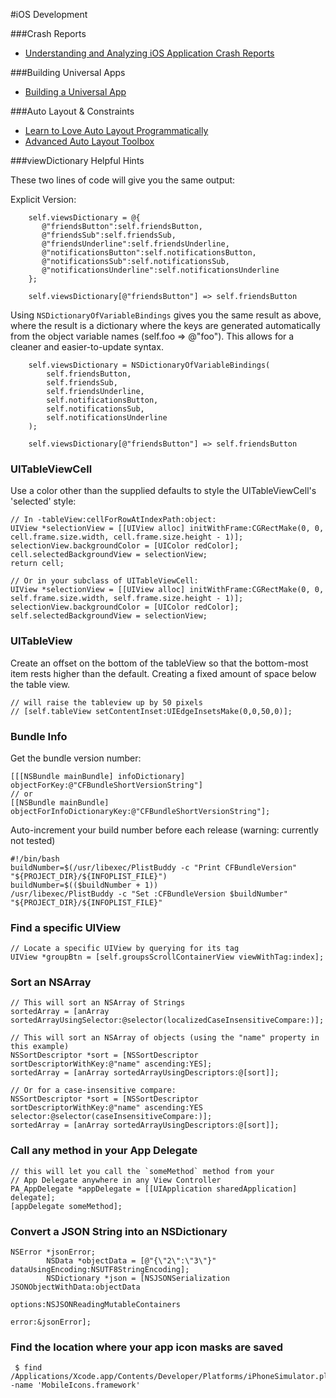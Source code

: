 #iOS Development


###Crash Reports

- [Understanding and Analyzing iOS Application Crash Reports](https://developer.apple.com/library/ios/technotes/tn2151/_index.html)

###Building Universal Apps

- [Building a Universal App](http://themainthread.com/blog/2014/02/building-a-universal-app.html)

###Auto Layout & Constraints

- [Learn to Love Auto Layout Programmatically](http://www.thinkandbuild.it/learn-to-love-auto-layout-programmatically/)
- [Advanced Auto Layout Toolbox](http://www.objc.io/issue-3/advanced-auto-layout-toolbox.html)

###viewDictionary Helpful Hints

These two lines of code will give you the same output:

Explicit Version:
```obj-c
    self.viewsDictionary = @{
       @"friendsButton":self.friendsButton,
       @"friendsSub":self.friendsSub,
       @"friendsUnderline":self.friendsUnderline,
       @"notificationsButton":self.notificationsButton,
       @"notificationsSub":self.notificationsSub,
       @"notificationsUnderline":self.notificationsUnderline
    };

    self.viewsDictionary[@"friendsButton"] => self.friendsButton
```

Using `NSDictionaryOfVariableBindings` gives you the same result as above, where the result is a dictionary where the keys are generated automatically from the object variable names (self.foo => @"foo"). This allows for a cleaner and easier-to-update syntax.
```obj-c
    self.viewsDictionary = NSDictionaryOfVariableBindings(
        self.friendsButton,
        self.friendsSub,
        self.friendsUnderline,
        self.notificationsButton,
        self.notificationsSub,
        self.notificationsUnderline
    );

    self.viewsDictionary[@"friendsButton"] => self.friendsButton
```


### UITableViewCell

Use a color other than the supplied defaults to style the UITableViewCell's 'selected' style:

```obj-c
// In -tableView:cellForRowAtIndexPath:object:
UIView *selectionView = [[UIView alloc] initWithFrame:CGRectMake(0, 0, cell.frame.size.width, cell.frame.size.height - 1)];
selectionView.backgroundColor = [UIColor redColor];
cell.selectedBackgroundView = selectionView;
return cell;

// Or in your subclass of UITableViewCell:
UIView *selectionView = [[UIView alloc] initWithFrame:CGRectMake(0, 0, self.frame.size.width, self.frame.size.height - 1)];
selectionView.backgroundColor = [UIColor redColor];
self.selectedBackgroundView = selectionView;
```

### UITableView

Create an offset on the bottom of the tableView so that the bottom-most item rests higher than the default. Creating
a fixed amount of space below the table view.
```obj-c
// will raise the tableview up by 50 pixels
// [self.tableView setContentInset:UIEdgeInsetsMake(0,0,50,0)];
```

### Bundle Info

Get the bundle version number:

```obj-c
[[[NSBundle mainBundle] infoDictionary] objectForKey:@"CFBundleShortVersionString"]
// or
[[NSBundle mainBundle] objectForInfoDictionaryKey:@"CFBundleShortVersionString"];
```

Auto-increment your build number before each release (warning: currently not tested)
```
#!/bin/bash
buildNumber=$(/usr/libexec/PlistBuddy -c "Print CFBundleVersion" "${PROJECT_DIR}/${INFOPLIST_FILE}")
buildNumber=$(($buildNumber + 1))
/usr/libexec/PlistBuddy -c "Set :CFBundleVersion $buildNumber" "${PROJECT_DIR}/${INFOPLIST_FILE}"
```

### Find a specific UIView

```obj-c
// Locate a specific UIView by querying for its tag
UIView *groupBtn = [self.groupsScrollContainerView viewWithTag:index];
```

### Sort an NSArray

```obj-c
// This will sort an NSArray of Strings
sortedArray = [anArray sortedArrayUsingSelector:@selector(localizedCaseInsensitiveCompare:)];

// This will sort an NSArray of objects (using the "name" property in this example)
NSSortDescriptor *sort = [NSSortDescriptor sortDescriptorWithKey:@"name" ascending:YES];
sortedArray = [anArray sortedArrayUsingDescriptors:@[sort]];

// Or for a case-insensitive compare:
NSSortDescriptor *sort = [NSSortDescriptor sortDescriptorWithKey:@"name" ascending:YES selector:@selector(caseInsensitiveCompare:)];
sortedArray = [anArray sortedArrayUsingDescriptors:@[sort]];
```

### Call any method in your App Delegate

```obj-c
// this will let you call the `someMethod` method from your
// App Delegate anywhere in any View Controller
PA_AppDelegate *appDelegate = [[UIApplication sharedApplication] delegate];
[appDelegate someMethod];
```

### Convert a JSON String into an NSDictionary

```obj-c
NSError *jsonError;
        NSData *objectData = [@"{\"2\":\"3\"}" dataUsingEncoding:NSUTF8StringEncoding];
        NSDictionary *json = [NSJSONSerialization JSONObjectWithData:objectData
                                                             options:NSJSONReadingMutableContainers
                                                               error:&jsonError];
```

### Find the location where your app icon masks are saved

```
 $ find /Applications/Xcode.app/Contents/Developer/Platforms/iPhoneSimulator.platform/Developer/SDKs -name 'MobileIcons.framework'
```